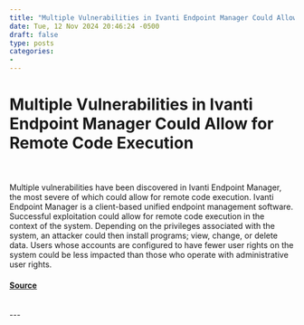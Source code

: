 ```yaml
---
title: "Multiple Vulnerabilities in Ivanti Endpoint Manager Could Allow for Remote Code Execution"
date: Tue, 12 Nov 2024 20:46:24 -0500
draft: false
type: posts
categories: 
- 
---
```

# Multiple Vulnerabilities in Ivanti Endpoint Manager Could Allow for Remote Code Execution

<br/>

<br/>
Multiple vulnerabilities have been discovered in Ivanti Endpoint Manager, the most severe of which could allow for remote code execution. Ivanti Endpoint Manager is a client-based unified endpoint management software. Successful exploitation could allow for remote code execution in the context of the system. Depending on the privileges associated with the system, an attacker could then install programs; view, change, or delete data. Users whose accounts are configured to have fewer user rights on the system could be less impacted than those who operate with administrative user rights.

#### [Source](https://www.cisecurity.org/advisory/multiple-vulnerabilities-in-ivanti-endpoint-manager-could-allow-for-remote-code-execution_2024-129)

<br/>
---
